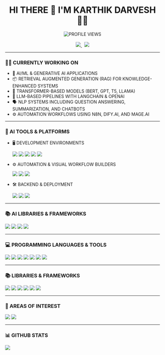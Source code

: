 <h1 align="center">HI THERE 👋 I'M KARTHIK DARVESH 👨‍💻</h1>

<p align="center">
  <img src="https://komarev.com/ghpvc/?username=KarthikDarvesh&style=for-the-badge" alt="PROFILE VIEWS" />
  <br><br>
  <a href="https://www.linkedin.com/in/karthik-darvesh-4636a4214">
    <img src="https://img.shields.io/badge/LINKEDIN-0077B5?style=for-the-badge&logo=linkedin&logoColor=white" />
  </a>
  &nbsp;
  <a href="mailto:karthikdarevsh@gmail.com">
    <img src="https://img.shields.io/badge/GMAIL-D14836?style=for-the-badge&logo=gmail&logoColor=white" />
  </a>
</p>

---

### 👨‍💻 CURRENTLY WORKING ON

- 🔬 AI/ML & GENERATIVE AI APPLICATIONS  
- 📦 RETRIEVAL AUGMENTED GENERATION (RAG) FOR KNOWLEDGE-ENHANCED SYSTEMS  
- 🤖 TRANSFORMER-BASED MODELS (BERT, GPT, T5, LLAMA)  
- 🧠 LLM-BASED PIPELINES WITH LANGCHAIN & OPENAI  
- 🗣️ NLP SYSTEMS INCLUDING QUESTION ANSWERING, SUMMARIZATION, AND CHATBOTS  
- ⚙️ AUTOMATION WORKFLOWS USING N8N, DIFY.AI, AND MAGE.AI


---

### 🔧 AI TOOLS & PLATFORMS

- 🖥️ DEVELOPMENT ENVIRONMENTS  
  <p>
    <img src="https://img.shields.io/badge/VS CODE-007ACC?style=for-the-badge&logo=visual-studio-code&logoColor=white" />
    <img src="https://img.shields.io/badge/PYCHARM-000000?style=for-the-badge&logo=pycharm&logoColor=white" />
    <img src="https://img.shields.io/badge/JUPYTER-F37626?style=for-the-badge&logo=jupyter&logoColor=white" />
    <img src="https://img.shields.io/badge/GOOGLE COLAB-F9AB00?style=for-the-badge&logo=googlecolab&logoColor=black" />
    <img src="https://img.shields.io/badge/ANDROID STUDIO-3DDC84?style=for-the-badge&logo=android-studio&logoColor=white" />
  </p>

- ⚙️ AUTOMATION & VISUAL WORKFLOW BUILDERS  
  <p>
    <img src="https://img.shields.io/badge/N8N AUTOMATION-2086D7?style=for-the-badge&logo=n8n&logoColor=white" />
    <img src="https://img.shields.io/badge/DIFY.AI-FF8800?style=for-the-badge&logoColor=white" />
    <img src="https://img.shields.io/badge/MAGE.AI-000000?style=for-the-badge&logoColor=white" />
  </p>

- 🛠️ BACKEND & DEPLOYMENT  
  <p>
    <img src="https://img.shields.io/badge/FIREBASE-ffca28?style=for-the-badge&logo=firebase&logoColor=black" />
    <img src="https://img.shields.io/badge/FASTAPI-009688?style=for-the-badge&logo=fastapi&logoColor=white" />
    <img src="https://img.shields.io/badge/DOCKER-2496ED?style=for-the-badge&logo=docker&logoColor=white" />
  </p>
---

### 📚 AI LIBRARIES & FRAMEWORKS

<p>
  <img src="https://img.shields.io/badge/HUGGING FACE-FCC624?style=for-the-badge&logo=huggingface&logoColor=black" />
  <img src="https://img.shields.io/badge/LANGCHAIN-000000?style=for-the-badge" />
  <img src="https://img.shields.io/badge/OPENAI-412991?style=for-the-badge&logo=openai&logoColor=white" />
  <img src="https://img.shields.io/badge/PINECONE-1E90FF?style=for-the-badge" />
</p>

---

### 💻 PROGRAMMING LANGUAGES & TOOLS

<p>
  <img src="https://img.shields.io/badge/PYTHON-3776AB?style=for-the-badge&logo=python&logoColor=white" />
  <img src="https://img.shields.io/badge/C-00599C?style=for-the-badge&logo=c&logoColor=white" />
  <img src="https://img.shields.io/badge/C++-00599C?style=for-the-badge&logo=cplusplus&logoColor=white" />
  <img src="https://img.shields.io/badge/JAVA-007396?style=for-the-badge&logo=java&logoColor=white" />
  <img src="https://img.shields.io/badge/SQL-F80000?style=for-the-badge&logo=sqlite&logoColor=black" />
  <img src="https://img.shields.io/badge/HTML5-E34F26?style=for-the-badge&logo=html5&logoColor=white" />
  <img src="https://img.shields.io/badge/CSS3-1572B6?style=for-the-badge&logo=css3&logoColor=white" />
</p>

---

### 📚 LIBRARIES & FRAMEWORKS

<p>
  <img src="https://img.shields.io/badge/TENSORFLOW-FF6F00?style=for-the-badge&logo=tensorflow&logoColor=white" />
  <img src="https://img.shields.io/badge/PYTORCH-EE4C2C?style=for-the-badge&logo=pytorch&logoColor=white" />
  <img src="https://img.shields.io/badge/NUMPY-013243?style=for-the-badge&logo=numpy&logoColor=white" />
  <img src="https://img.shields.io/badge/PANDAS-150458?style=for-the-badge&logo=pandas&logoColor=white" />
  <img src="https://img.shields.io/badge/SCIPY-8CAAE6?style=for-the-badge&logo=scipy&logoColor=black" />
  <img src="https://img.shields.io/badge/SCIKIT LEARN-F7931E?style=for-the-badge&logo=scikit-learn&logoColor=white" />
</p>

---

### 🔭 AREAS OF INTEREST

<p>
  <img src="https://img.shields.io/badge/ASTRONOMY-B80CEF?style=for-the-badge" />
  <img src="https://img.shields.io/badge/STARGAZING-00599C?style=for-the-badge" />
</p>

---

### 📊 GITHUB STATS

<p>
  <img src="https://github-readme-stats.vercel.app/api?username=KarthikDarvesh&show_icons=true&title_color=ffffff&icon_color=bb2acf&text_color=daf7dc&bg_color=151515" />
</p>
